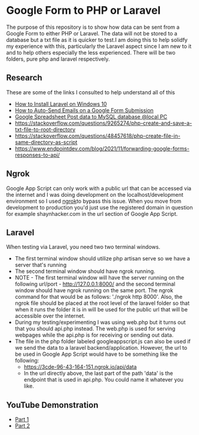 # Google Form to PHP or Laravel
The purpose of this repository is to show how data can be sent from a Google Form to either PHP or Laravel. The data will not be stored to a database but a txt file as it is quicker to test.I am doing this to help solidfy my experience with this, particularly the Laravel aspect since I am new to it  and to help others especially the less experienced. There will be two folders, pure php and laravel respectively. 

## Research
These are some of the links I consulted to help understand all of this
* [How to Install Laravel on Windows 10](https://www.youtube.com/watch?v=aujB-TLZCDE)
* [How to Auto-Send Emails on a Google Form Submission](https://www.youtube.com/watch?v=1CQymthRcyo) 
* [Google Spreadsheet Post data to MySQL database @local PC](https://www.youtube.com/watch?v=SMYgZb4Zg84)
* https://stackoverflow.com/questions/9265274/php-create-and-save-a-txt-file-to-root-directory
* https://stackoverflow.com/questions/48457618/php-create-file-in-same-directory-as-script
* https://www.endpointdev.com/blog/2021/11/forwarding-google-forms-responses-to-api/ 

## Ngrok
Google App Script can only work with a public url that can be accessed via the internet and I was doing development on the localhost/development environment so I used [ngrok](https://ngrok.com/)to bypass this issue. When you move from development to production you'd just use the registered domain in question for example shaynhacker.com in the url section of Google App Script.


## Laravel
When testing via Laravel, you need two two terminal windows.
* The first terminal window should utilize php artisan serve so we have a server that's running
* The second terminal window should have ngrok running.
* NOTE - The first terminal window will have the server running on the following url/port - http://127.0.0.1:8000/ and the second terminal window should have ngrok running on the same port. The ngrok command for that would be as follows: './ngrok http 8000'. Also, the ngrok file should be placed at the root level of the laravel folder so that when it runs the folder it is in will be used for the public url that will be accessible over the internet.
* During my testing/experimenting I was using web.php but it turns out that you should api.php instead. The web.php is used for serving webpages while the api.php is for receiving or sending out data.      
* The file in the php folder labeled googleappscript.js can also be used if we send the data to a laravel backend/application. However, the url to be used in Google App Script would have to be something like the following:
    * https://3cde-96-43-164-151.ngrok.io/api/data
    * In the url directly above, the last part of the path 'data' is the endpoint that is used in api.php. You could name it whatever you like. 
## YouTube Demonstration
* [Part 1](https://www.youtube.com/watch?v=l-_fbYaw9G0) 
* [Part 2](https://www.youtube.com/watch?v=3focHseIKlc)
